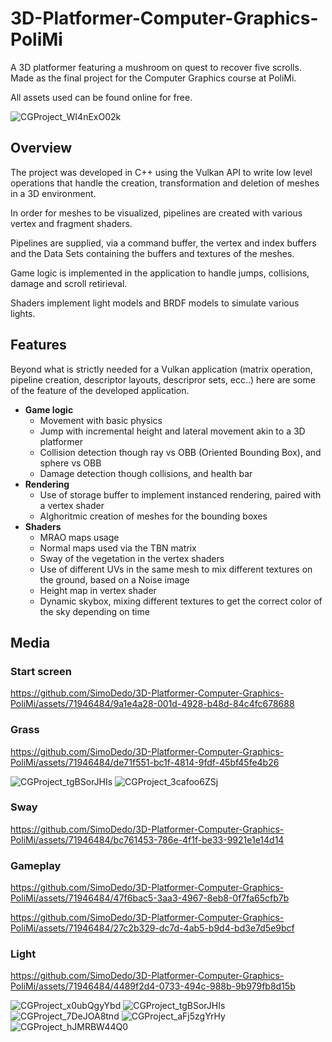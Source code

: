# 3D-Platformer-Computer-Graphics-PoliMi
A 3D platformer featuring a mushroom on quest to recover five scrolls. Made as the final project for the Computer Graphics course at PoliMi.

All assets used can be found online for free. 

![CGProject_WI4nExO02k](https://github.com/SimoDedo/3D-Platformer-Computer-Graphics-PoliMi/assets/71946484/2bc48cbe-f2dc-4174-8813-4e2723fee340)

## Overview
The project was developed in C++ using the Vulkan API to write low level operations that handle the creation, transformation and deletion of meshes in a 3D environment.

In order for meshes to be visualized, pipelines are created with various vertex and fragment shaders. 

Pipelines are supplied, via a command buffer, the vertex and index buffers and the Data Sets containing the buffers and textures of the meshes.  

Game logic is implemented in the application to handle jumps, collisions, damage and scroll retirieval.

Shaders implement light models and BRDF models to simulate various lights.

## Features
Beyond what is strictly needed for a Vulkan application (matrix operation, pipeline creation, descriptor layouts, descripror sets, ecc..) here are some of the feature of the developed application.
+ **Game logic**
  + Movement with basic physics
  + Jump with incremental height and lateral movement akin to a 3D platformer
  + Collision detection though ray vs OBB (Oriented Bounding Box), and sphere vs OBB
  + Damage detection though collisions, and health bar
+ **Rendering**
  + Use of storage buffer to implement instanced rendering, paired with a vertex shader
  + Alghoritmic creation of meshes for the bounding boxes
+ **Shaders**
  + MRAO maps usage
  + Normal maps used via the TBN matrix
  + Sway of the vegetation in the vertex shaders
  + Use of different UVs in the same mesh to mix different textures on the ground, based on a Noise image
  + Height map in vertex shader
  + Dynamic skybox, mixing different textures to get the correct color of the sky depending on time
## Media
### Start screen

https://github.com/SimoDedo/3D-Platformer-Computer-Graphics-PoliMi/assets/71946484/9a1e4a28-001d-4928-b48d-84c4fc678688

### Grass

https://github.com/SimoDedo/3D-Platformer-Computer-Graphics-PoliMi/assets/71946484/de71f551-bc1f-4814-9fdf-45bf45fe4b26

![CGProject_tgBSorJHIs](https://github.com/SimoDedo/3D-Platformer-Computer-Graphics-PoliMi/assets/71946484/fecba27f-f933-4dd7-9c46-8f8ea74795e6)
![CGProject_3cafoo6ZSj](https://github.com/SimoDedo/3D-Platformer-Computer-Graphics-PoliMi/assets/71946484/194ab551-d953-42ab-aee2-713abb39d5b2)

### Sway

https://github.com/SimoDedo/3D-Platformer-Computer-Graphics-PoliMi/assets/71946484/bc761453-786e-4f1f-be33-9921e1e14d14

### Gameplay

https://github.com/SimoDedo/3D-Platformer-Computer-Graphics-PoliMi/assets/71946484/47f6bac5-3aa3-4967-8eb8-0f7fa65cfb7b

https://github.com/SimoDedo/3D-Platformer-Computer-Graphics-PoliMi/assets/71946484/27c2b329-dc7d-4ab5-b9d4-bd3e7d5e9bcf

### Light

https://github.com/SimoDedo/3D-Platformer-Computer-Graphics-PoliMi/assets/71946484/4489f2d4-0733-494c-988b-9b979fb8d15b

![CGProject_x0ubQgyYbd](https://github.com/SimoDedo/3D-Platformer-Computer-Graphics-PoliMi/assets/71946484/09e6ae59-5426-4d0a-afd2-4e09d190e40a)
![CGProject_tgBSorJHIs](https://github.com/SimoDedo/3D-Platformer-Computer-Graphics-PoliMi/assets/71946484/6707505e-ecf4-4794-8271-05f3346bb606)
![CGProject_7DeJOA8tnd](https://github.com/SimoDedo/3D-Platformer-Computer-Graphics-PoliMi/assets/71946484/d0bffbd6-f7f3-4c67-85f2-846d90e06a31)
![CGProject_aFj5zgYrHy](https://github.com/SimoDedo/3D-Platformer-Computer-Graphics-PoliMi/assets/71946484/0398c66a-19c2-45e6-adfb-2c5f00c92445)
![CGProject_hJMRBW44Q0](https://github.com/SimoDedo/3D-Platformer-Computer-Graphics-PoliMi/assets/71946484/8bec0a9e-4c98-4b7e-9937-e489a2454c95)

